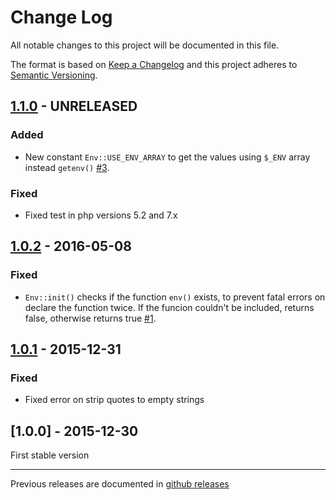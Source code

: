 # Change Log
All notable changes to this project will be documented in this file.

The format is based on [Keep a Changelog](http://keepachangelog.com/) 
and this project adheres to [Semantic Versioning](http://semver.org/).

## [1.1.0] - UNRELEASED

### Added

* New constant `Env::USE_ENV_ARRAY` to get the values using `$_ENV` array instead `getenv()` [#3](https://github.com/oscarotero/env/issues/3).

### Fixed

* Fixed test in php versions 5.2 and 7.x

## [1.0.2] - 2016-05-08

### Fixed

* `Env::init()` checks if the function `env()` exists, to prevent fatal errors on declare the function twice. If the funcion couldn't be included, returns false, otherwise returns true [#1](https://github.com/oscarotero/env/pull/1).

## [1.0.1] - 2015-12-31

### Fixed

* Fixed error on strip quotes to empty strings

## [1.0.0] - 2015-12-30

First stable version

---

Previous releases are documented in [github releases](https://github.com/oscarotero/Gettext/releases)

[1.1.0]: https://github.com/oscarotero/env/compare/v1.0.2...v1.1.0
[1.0.2]: https://github.com/oscarotero/env/compare/v1.0.1...v1.0.2
[1.0.1]: https://github.com/oscarotero/env/compare/v1.0.0...v1.0.1
